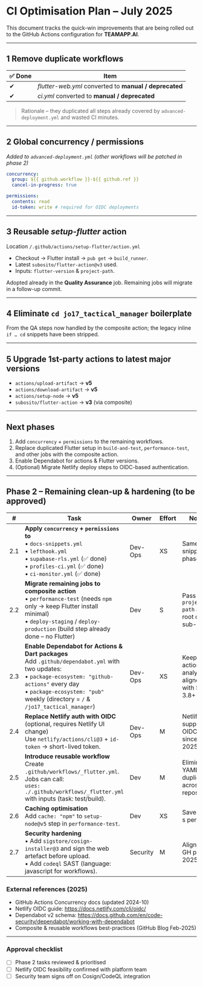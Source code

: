 # CI Optimisation Plan – July 2025

This document tracks the quick-win improvements that are being rolled out to the
GitHub Actions configuration for **TEAMAPP.AI**.

---
## 1  Remove duplicate workflows
| ✅ Done | Item |
|---------|------|
| ✔ | *flutter-web.yml* converted to **manual / deprecated** |
| ✔ | *ci.yml* converted to **manual / deprecated** |

> Rationale – they duplicated all steps already covered by
> `advanced-deployment.yml` and wasted CI minutes.

---
## 2  Global concurrency / permissions

*Added to `advanced-deployment.yml` (other workflows will be patched in phase 2)*
```yaml
concurrency:
  group: ${{ github.workflow }}-${{ github.ref }}
  cancel-in-progress: true

permissions:
  contents: read
  id-token: write # required for OIDC deployments
```

---
## 3  Reusable *setup-flutter* action

Location `/.github/actions/setup-flutter/action.yml`
* Checkout → Flutter install → `pub get` → `build_runner`.
* Latest `subosito/flutter-action@v3` used.
* Inputs: `flutter-version` & `project-path`.

Adopted already in the **Quality Assurance** job. Remaining jobs will migrate
in a follow-up commit.

---
## 4  Eliminate `cd jo17_tactical_manager` boilerplate

From the QA steps now handled by the composite action; the legacy inline `if …
cd` snippets have been stripped.

---
## 5  Upgrade 1st-party actions to latest major versions
* `actions/upload-artifact` → **v5**
* `actions/download-artifact` → **v5**
* `actions/setup-node`       → **v5**
* `subosito/flutter-action`   → **v3** (via composite)

---
## Next phases
1. Add `concurrency` + `permissions` to the remaining workflows.
2. Replace duplicated Flutter setup in `build-and-test`, `performance-test`,
   and other jobs with the composite action.
3. Enable Dependabot for actions & Flutter versions.
4. (Optional) Migrate Netlify deploy steps to OIDC-based authentication.

---
## Phase 2 – Remaining clean-up & hardening (to be approved)

| # | Task | Owner | Effort | Notes |
|---|------|-------|--------|-------|
| 2.1 | **Apply `concurrency` + `permissions` to**<br>• `docs-snippets.yml`<br>• `lefthook.yml`<br>• `supabase-rls.yml` (✅ done)<br>• `profiles-ci.yml` (✅ done)<br>• `ci-monitor.yml` (✅ done) | Dev-Ops | XS | Same snippet as phase-1 |
| 2.2 | **Migrate remaining jobs to composite action**<br>• `performance-test` (needs `npm` only → keep Flutter install minimal)<br>• `deploy-staging` / `deploy-production` (build step already done – no Flutter) | Dev | S | Pass `project-path` as root or sub-dir |
| 2.3 | **Enable Dependabot for Actions & Dart packages**<br>Add `.github/dependabot.yml` with two updates:<br>• `package-ecosystem: "github-actions"` every day<br>• `package-ecosystem: "pub"` weekly (directory = `/` & `/jo17_tactical_manager`) | Dev-Ops | XS | Keeps actions & analyzer aligned with SDK 3.8+ |
| 2.4 | **Replace Netlify auth with OIDC** (optional, requires Netlify UI change)<br>Use `netlify/actions/cli@3` + `id-token` → short-lived token. | Dev-Ops | M | Netlify supports OIDC since Jan-2025 |
| 2.5 | **Introduce reusable workflow**<br>Create `.github/workflows/_flutter.yml`. Jobs can call:<br>`uses: ./.github/workflows/_flutter.yml` with inputs (task: test/build). | Dev | M | Eliminates YAML duplication across repos |
| 2.6 | **Caching optimisation**<br>Add `cache: "npm"` to `setup-node@v5` step in `performance-test`. | Dev | XS | Saves ~30 s per run |
| 2.7 | **Security hardening**<br>• Add `sigstore/cosign-installer@3` and sign the web artefact before upload.<br>• Add `codeql` SAST (language: javascript for workflows). | Security | M | Aligns with GH policy 2025-Q2 |

### External references (2025)
* GitHub Actions Concurrency docs (updated 2024-10)
* Netlify OIDC guide: https://docs.netlify.com/cli/oidc/
* Dependabot v2 schema: https://docs.github.com/en/code-security/dependabot/working-with-dependabot
* Composite & reusable workflows best-practices (GitHub Blog Feb-2025)

---
### Approval checklist
- [ ] Phase 2 tasks reviewed & prioritised
- [ ] Netlify OIDC feasibility confirmed with platform team
- [ ] Security team signs off on Cosign/CodeQL integration